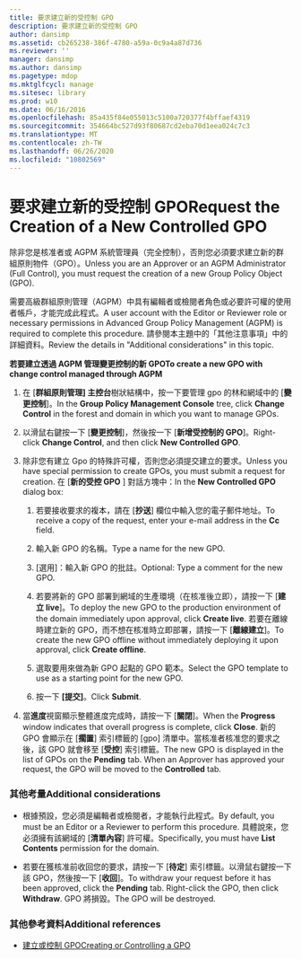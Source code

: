 ```yaml
---
title: 要求建立新的受控制 GPO
description: 要求建立新的受控制 GPO
author: dansimp
ms.assetid: cb265238-386f-4780-a59a-0c9a4a87d736
ms.reviewer: ''
manager: dansimp
ms.author: dansimp
ms.pagetype: mdop
ms.mktglfcycl: manage
ms.sitesec: library
ms.prod: w10
ms.date: 06/16/2016
ms.openlocfilehash: 85a435f84e055013c5100a720377f4bffaef4319
ms.sourcegitcommit: 354664bc527d93f80687cd2eba70d1eea024c7c3
ms.translationtype: MT
ms.contentlocale: zh-TW
ms.lasthandoff: 06/26/2020
ms.locfileid: "10802569"
---
```

# <span data-ttu-id="ebcb6-103">要求建立新的受控制 GPO</span><span class="sxs-lookup"><span data-stu-id="ebcb6-103">Request the Creation of a New Controlled GPO</span></span>


<span data-ttu-id="ebcb6-104">除非您是核准者或 AGPM 系統管理員（完全控制），否則您必須要求建立新的群組原則物件（GPO）。</span><span class="sxs-lookup"><span data-stu-id="ebcb6-104">Unless you are an Approver or an AGPM Administrator (Full Control), you must request the creation of a new Group Policy Object (GPO).</span></span>

<span data-ttu-id="ebcb6-105">需要高級群組原則管理（AGPM）中具有編輯者或檢閱者角色或必要許可權的使用者帳戶，才能完成此程式。</span><span class="sxs-lookup"><span data-stu-id="ebcb6-105">A user account with the Editor or Reviewer role or necessary permissions in Advanced Group Policy Management (AGPM) is required to complete this procedure.</span></span> <span data-ttu-id="ebcb6-106">請參閱本主題中的「其他注意事項」中的詳細資料。</span><span class="sxs-lookup"><span data-stu-id="ebcb6-106">Review the details in "Additional considerations" in this topic.</span></span>

**<span data-ttu-id="ebcb6-107">若要建立透過 AGPM 管理變更控制的新 GPO</span><span class="sxs-lookup"><span data-stu-id="ebcb6-107">To create a new GPO with change control managed through AGPM</span></span>**

1.  <span data-ttu-id="ebcb6-108">在 [**群組原則管理] 主控台**樹狀結構中，按一下要管理 gpo 的林和網域中的 [**變更控制**]。</span><span class="sxs-lookup"><span data-stu-id="ebcb6-108">In the **Group Policy Management Console** tree, click **Change Control** in the forest and domain in which you want to manage GPOs.</span></span>

2.  <span data-ttu-id="ebcb6-109">以滑鼠右鍵按一下 [**變更控制**]，然後按一下 [**新增受控制的 GPO**]。</span><span class="sxs-lookup"><span data-stu-id="ebcb6-109">Right-click **Change Control**, and then click **New Controlled GPO**.</span></span>

3.  <span data-ttu-id="ebcb6-110">除非您有建立 Gpo 的特殊許可權，否則您必須提交建立的要求。</span><span class="sxs-lookup"><span data-stu-id="ebcb6-110">Unless you have special permission to create GPOs, you must submit a request for creation.</span></span> <span data-ttu-id="ebcb6-111">在 [**新的受控 GPO** ] 對話方塊中：</span><span class="sxs-lookup"><span data-stu-id="ebcb6-111">In the **New Controlled GPO** dialog box:</span></span>

    1.  <span data-ttu-id="ebcb6-112">若要接收要求的複本，請在 [**抄送**] 欄位中輸入您的電子郵件地址。</span><span class="sxs-lookup"><span data-stu-id="ebcb6-112">To receive a copy of the request, enter your e-mail address in the **Cc** field.</span></span>

    2.  <span data-ttu-id="ebcb6-113">輸入新 GPO 的名稱。</span><span class="sxs-lookup"><span data-stu-id="ebcb6-113">Type a name for the new GPO.</span></span>

    3.  <span data-ttu-id="ebcb6-114">[選用]：輸入新 GPO 的批註。</span><span class="sxs-lookup"><span data-stu-id="ebcb6-114">Optional: Type a comment for the new GPO.</span></span>

    4.  <span data-ttu-id="ebcb6-115">若要將新的 GPO 部署到網域的生產環境（在核准後立即），請按一下 [**建立 live**]。</span><span class="sxs-lookup"><span data-stu-id="ebcb6-115">To deploy the new GPO to the production environment of the domain immediately upon approval, click **Create live**.</span></span> <span data-ttu-id="ebcb6-116">若要在離線時建立新的 GPO，而不想在核准時立即部署，請按一下 [**離線建立**]。</span><span class="sxs-lookup"><span data-stu-id="ebcb6-116">To create the new GPO offline without immediately deploying it upon approval, click **Create offline**.</span></span>

    5.  <span data-ttu-id="ebcb6-117">選取要用來做為新 GPO 起點的 GPO 範本。</span><span class="sxs-lookup"><span data-stu-id="ebcb6-117">Select the GPO template to use as a starting point for the new GPO.</span></span>

    6.  <span data-ttu-id="ebcb6-118">按一下 **\[提交\]**。</span><span class="sxs-lookup"><span data-stu-id="ebcb6-118">Click **Submit**.</span></span>

4.  <span data-ttu-id="ebcb6-119">當**進度**視窗顯示整體進度完成時，請按一下 [**關閉**]。</span><span class="sxs-lookup"><span data-stu-id="ebcb6-119">When the **Progress** window indicates that overall progress is complete, click **Close**.</span></span> <span data-ttu-id="ebcb6-120">新的 GPO 會顯示在 [**擱置**] 索引標籤的 [gpo] 清單中。當核准者核准您的要求之後，該 GPO 就會移至 [**受控**] 索引標籤。</span><span class="sxs-lookup"><span data-stu-id="ebcb6-120">The new GPO is displayed in the list of GPOs on the **Pending** tab. When an Approver has approved your request, the GPO will be moved to the **Controlled** tab.</span></span>

### <span data-ttu-id="ebcb6-121">其他考量</span><span class="sxs-lookup"><span data-stu-id="ebcb6-121">Additional considerations</span></span>

-   <span data-ttu-id="ebcb6-122">根據預設，您必須是編輯者或檢閱者，才能執行此程式。</span><span class="sxs-lookup"><span data-stu-id="ebcb6-122">By default, you must be an Editor or a Reviewer to perform this procedure.</span></span> <span data-ttu-id="ebcb6-123">具體說來，您必須擁有該網域的 [**清單內容**] 許可權。</span><span class="sxs-lookup"><span data-stu-id="ebcb6-123">Specifically, you must have **List Contents** permission for the domain.</span></span>

-   <span data-ttu-id="ebcb6-124">若要在獲核准前收回您的要求，請按一下 [**待定**] 索引標籤。以滑鼠右鍵按一下該 GPO，然後按一下 [**收回**]。</span><span class="sxs-lookup"><span data-stu-id="ebcb6-124">To withdraw your request before it has been approved, click the **Pending** tab. Right-click the GPO, then click **Withdraw**.</span></span> <span data-ttu-id="ebcb6-125">GPO 將損毀。</span><span class="sxs-lookup"><span data-stu-id="ebcb6-125">The GPO will be destroyed.</span></span>

### <span data-ttu-id="ebcb6-126">其他參考資料</span><span class="sxs-lookup"><span data-stu-id="ebcb6-126">Additional references</span></span>

-   [<span data-ttu-id="ebcb6-127">建立或控制 GPO</span><span class="sxs-lookup"><span data-stu-id="ebcb6-127">Creating or Controlling a GPO</span></span>](creating-or-controlling-a-gpo-agpm40-ed.md)

 

 





